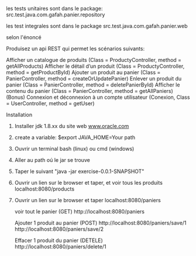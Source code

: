 les tests unitaires sont dans le package: src.test.java.com.gafah.panier.repository

les test integrales sont dans le package src.test.java.com.gafah.panier.web

selon l'énoncé

Produisez un api REST qui permet les scénarios suivants:

Afficher un catalogue de produits (Class = ProductyController, method = getAllProducts)
Afficher le détail d’un produit    (Class = ProductyController, method = getProductById)
Ajouter un produit au panier       (Class = PanierController, method = createOrUpdatePanier)
Enlever un produit du panier      (Class = PanierController, method = deletePanierById)
Afficher le contenu du panier      (Class = PanierController, method = getAllPaniers)
(Bonus) Connexion et déconnexion à un compte utilisateur  (Conexion, Class = UserController,  method = getUser)


Installation
1) Installer jdk 1.8.xx du site web www.oracle.com
2) create a variable: $export JAVA_HOME=Your path
3) Ouvrir un terminal  bash (linux) ou cmd (windows)
4) Aller au path oú le jar se trouve 
5) Taper le suivant "java -jar exercise-0.0.1-SNAPSHOT"
6) Ouvrir un lien sur le browser et taper, et voir tous les produits localhost:8080/products
7) Ouvrir un lien sur le browser et taper localhost:8080/paniers

	
	voir tout le panier (GET)
	http://localhost:8080/paniers

	Ajouter 1 produit au panier (POST)
	http://localhost:8080/paniers/save/1
	http://localhost:8080/paniers/save/2

	Effacer 1 produit du panier (DETELE)
	http://localhost:8080/paniers/delete/1
	